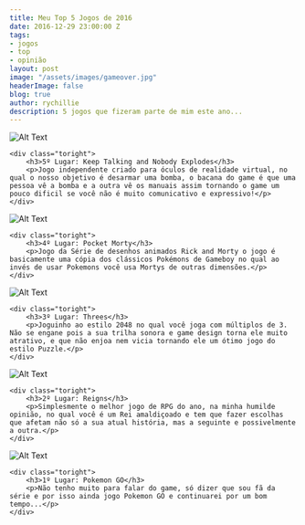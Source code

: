 ```yaml
---
title: Meu Top 5 Jogos de 2016
date: 2016-12-29 23:00:00 Z
tags:
- jogos
- top
- opinião
layout: post
image: "/assets/images/gameover.jpg"
headerImage: false
blog: true
author: rychillie
description: 5 jogos que fizeram parte de mim este ano...
---
```


<script async src="//pagead2.googlesyndication.com/pagead/js/adsbygoogle.js"></script>
<!-- Final_texto_okgnow -->
<ins class="adsbygoogle"
     style="display:block"
     data-ad-client="ca-pub-7837358846130941"
     data-ad-slot="9265933715"
     data-ad-format="auto"></ins>
<script>
(adsbygoogle = window.adsbygoogle || []).push({});
</script>


<div class="side-by-side">
    <div class="toleft">
        <img class="image" src="https://madewith.unity.com/sites/default/files/game/header-image/desktop/maxresdefault_0.jpg" alt="Alt Text">
    </div>

    <div class="toright">
        <h3>5º Lugar: Keep Talking and Nobody Explodes</h3>
        <p>Jogo independente criado para óculos de realidade virtual, no qual o nosso objetivo é desarmar uma bomba, o bacana do game é que uma pessoa vê a bomba e a outra vê os manuais assim tornando o game um pouco dificil se você não é muito comunicativo e expressivo!</p>
    </div>
</div>

<div class="side-by-side">
    <div class="toleft">
        <img class="image" src="https://lh3.googleusercontent.com/FFfoOgwIWDPBT1Hx52fyVWF-sKbcJzRl4yGH4XK5vV28L0pvPyKvt9pjq4zCIaI2l5g=h900" alt="Alt Text">
    </div>

    <div class="toright">
        <h3>4º Lugar: Pocket Morty</h3>
        <p>Jogo da Série de desenhos animados Rick and Morty o jogo é basicamente uma cópia dos clássicos Pokémons de Gameboy no qual ao invés de usar Pokemons você usa Mortys de outras dimensões.</p>
    </div>
</div>

<div class="side-by-side">
    <div class="toleft">
        <img class="image" src="http://ifanzine.com/wp-content/uploads/2014/02/Threes-7.png" alt="Alt Text">
    </div>

    <div class="toright">
        <h3>3º Lugar: Threes</h3>
        <p>Joguinho ao estilo 2048 no qual você joga com múltiplos de 3. Não se engane pois a sua trilha sonora e game design torna ele muito atrativo, e que não enjoa nem vicia tornando ele um ótimo jogo do estilo Puzzle.</p>
    </div>
</div>

<div class="side-by-side">
    <div class="toleft">
        <img class="image" src="https://2672686a4cf38e8c2458-2712e00ea34e3076747650c92426bbb5.ssl.cf1.rackcdn.com/2016-08-12-190630.jpeg" alt="Alt Text">
    </div>

    <div class="toright">
        <h3>2º Lugar: Reigns</h3>
        <p>Simplesmente o melhor jogo de RPG do ano, na minha humilde opinião, no qual você é um Rei amaldiçoado e tem que fazer escolhas que afetam não só a sua atual história, mas a seguinte e possivelmente a outra.</p>
    </div>
</div>

<div class="side-by-side">
    <div class="toleft">
        <img class="image" src="http://s2.glbimg.com/yFBniwoIH9cWCaFk0-L1BJg1BxY=/0x600/s.glbimg.com/po/tt2/f/original/2015/09/10/captura_de_tela_2015-09-10_as_11.39.26_1.png" alt="Alt Text">
    </div>

    <div class="toright">
        <h3>1º Lugar: Pokemon GO</h3>
        <p>Não tenho muito para falar do game, só dizer que sou fã da série e por isso ainda jogo Pokemon GO e continuarei por um bom tempo...</p>
    </div>
</div>
